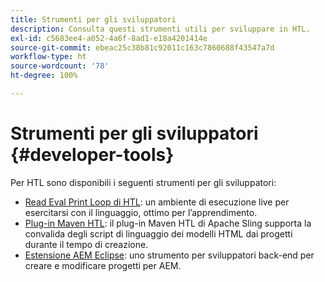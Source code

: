 ```yaml
---
title: Strumenti per gli sviluppatori
description: Consulta questi strumenti utili per sviluppare in HTL.
exl-id: c5683ee4-a052-4a6f-8ad1-e18a4201414e
source-git-commit: ebeac25c38b81c92011c163c7860688f43547a7d
workflow-type: ht
source-wordcount: '78'
ht-degree: 100%

---
```



# Strumenti per gli sviluppatori {#developer-tools}

Per HTL sono disponibili i seguenti strumenti per gli sviluppatori:

* [Read Eval Print Loop di HTL](https://github.com/adobe/aem-htl-repl): un ambiente di esecuzione live per esercitarsi con il linguaggio, ottimo per l’apprendimento.
* [Plug-in Maven HTL](https://sling.apache.org/components/htl-maven-plugin/): il plug-in Maven HTL di Apache Sling supporta la convalida degli script di linguaggio dei modelli HTML dai progetti durante il tempo di creazione.
* [Estensione AEM Eclipse](https://experienceleague.adobe.com/it/docs/experience-manager-cloud-service/content/implementing/developer-tools/eclipse): uno strumento per sviluppatori back-end per creare e modificare progetti per AEM.
